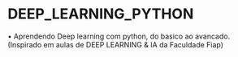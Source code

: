 # DEEP_LEARNING_PYTHON

• Aprendendo Deep learning com python, do basico ao avancado.  
(Inspirado em aulas de DEEP LEARNING & IA da Faculdade Fiap)



